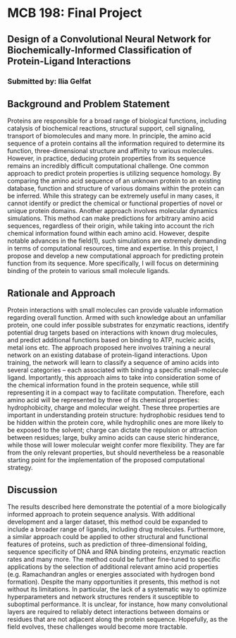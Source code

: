 # MCB 198: Final Project
## Design of a Convolutional Neural Network for Biochemically-Informed Classification of Protein-Ligand Interactions
### Submitted by: Ilia Gelfat

## Background and Problem Statement
Proteins are responsible for a broad range of biological functions, including catalysis of biochemical reactions, structural support, cell signaling, transport of biomolecules and many more. In principle, the amino acid sequence of a protein contains all the information required to determine its function, three-dimensional structure and affinity to various molecules. However, in practice, deducing protein properties from its sequence remains an incredibly difficult computational challenge.
One common approach to predict protein properties is utilizing sequence homology. By comparing the amino acid sequence of an unknown protein to an existing database, function and structure of various domains within the protein can be inferred. While this strategy can be extremely useful in many cases, it cannot identify or predict the chemical or functional properties of novel or unique protein domains. Another approach involves molecular dynamics simulations. This method can make predictions for arbitrary amino acid sequences, regardless of their origin, while taking into account the rich chemical information found within each amino acid. However, despite notable advances in the field(1), such simulations are extremely demanding in terms of computational resources, time and expertise. In this project, I propose and develop a new computational approach for predicting protein function from its sequence. More specifically, I will focus on determining binding of the protein to various small molecule ligands.

## Rationale and Approach
Protein interactions with small molecules can provide valuable information regarding overall function. Armed with such knowledge about an unfamiliar protein, one could infer possible substrates for enzymatic reactions, identify potential drug targets based on interactions with known drug molecules, and predict additional functions based on binding to ATP, nucleic acids, metal ions etc.
The approach proposed here involves training a neural network on an existing database of protein-ligand interactions. Upon training, the network will learn to classify a sequence of amino acids into several categories – each associated with binding a specific small-molecule ligand.
Importantly, this approach aims to take into consideration some of the chemical information found in the protein sequence, while still representing it in a compact way to facilitate computation. Therefore, each amino acid will be represented by three of its chemical properties: hydrophobicity, charge and molecular weight. These three properties are important in understanding protein structure: hydrophobic residues tend to be hidden within the protein core, while hydrophilic ones are more likely to be exposed to the solvent; charge can dictate the repulsion or attraction between residues; large, bulky amino acids can cause steric hinderance, while those will lower molecular weight confer more flexibility. They are far from the only relevant properties, but should nevertheless be a reasonable starting point for the implementation of the proposed computational strategy.

## Discussion
The results described here demonstrate the potential of a more biologically informed approach to protein sequence analysis. With additional development and a larger dataset, this method could be expanded to include a broader range of ligands, including drug molecules. Furthermore, a similar approach could be applied to other structural and functional features of proteins, such as prediction of three-dimensional folding, sequence specificity of DNA and RNA binding proteins, enzymatic reaction rates and many more. The method could be further fine-tuned to specific applications by the selection of additional relevant amino acid properties (e.g. Ramachandran angles or energies associated with hydrogen bond formation). Despite the many opportunities it presents, this method is not without its limitations. In particular, the lack of a systematic way to optimize hyperparameters and network structures renders it susceptible to suboptimal performance. It is unclear, for instance, how many convolutional layers are required to reliably detect interactions between domains or residues that are not adjacent along the protein sequence. Hopefully, as the field evolves, these challenges would become more tractable.

